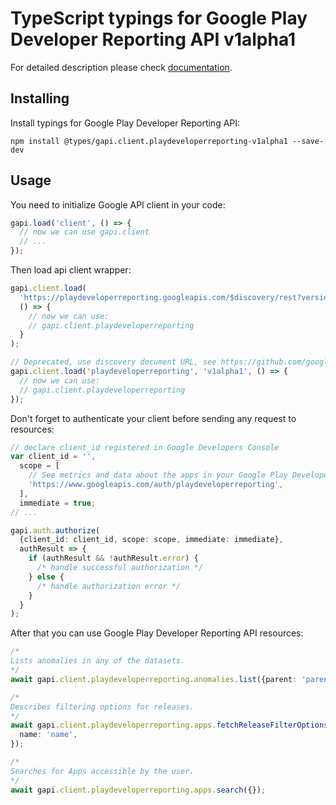 # TypeScript typings for Google Play Developer Reporting API v1alpha1

For detailed description please check [documentation](https://developers.google.com/play/developer/reporting).

## Installing

Install typings for Google Play Developer Reporting API:

```
npm install @types/gapi.client.playdeveloperreporting-v1alpha1 --save-dev
```

## Usage

You need to initialize Google API client in your code:

```typescript
gapi.load('client', () => {
  // now we can use gapi.client
  // ...
});
```

Then load api client wrapper:

```typescript
gapi.client.load(
  'https://playdeveloperreporting.googleapis.com/$discovery/rest?version=v1alpha1',
  () => {
    // now we can use:
    // gapi.client.playdeveloperreporting
  }
);
```

```typescript
// Deprecated, use discovery document URL, see https://github.com/google/google-api-javascript-client/blob/master/docs/reference.md#----gapiclientloadname----version----callback--
gapi.client.load('playdeveloperreporting', 'v1alpha1', () => {
  // now we can use:
  // gapi.client.playdeveloperreporting
});
```

Don't forget to authenticate your client before sending any request to resources:

```typescript
// declare client_id registered in Google Developers Console
var client_id = '',
  scope = [
    // See metrics and data about the apps in your Google Play Developer account
    'https://www.googleapis.com/auth/playdeveloperreporting',
  ],
  immediate = true;
// ...

gapi.auth.authorize(
  {client_id: client_id, scope: scope, immediate: immediate},
  authResult => {
    if (authResult && !authResult.error) {
      /* handle successful authorization */
    } else {
      /* handle authorization error */
    }
  }
);
```

After that you can use Google Play Developer Reporting API resources: <!-- TODO: make this work for multiple namespaces -->

```typescript
/*
Lists anomalies in any of the datasets.
*/
await gapi.client.playdeveloperreporting.anomalies.list({parent: 'parent'});

/*
Describes filtering options for releases.
*/
await gapi.client.playdeveloperreporting.apps.fetchReleaseFilterOptions({
  name: 'name',
});

/*
Searches for Apps accessible by the user.
*/
await gapi.client.playdeveloperreporting.apps.search({});
```
